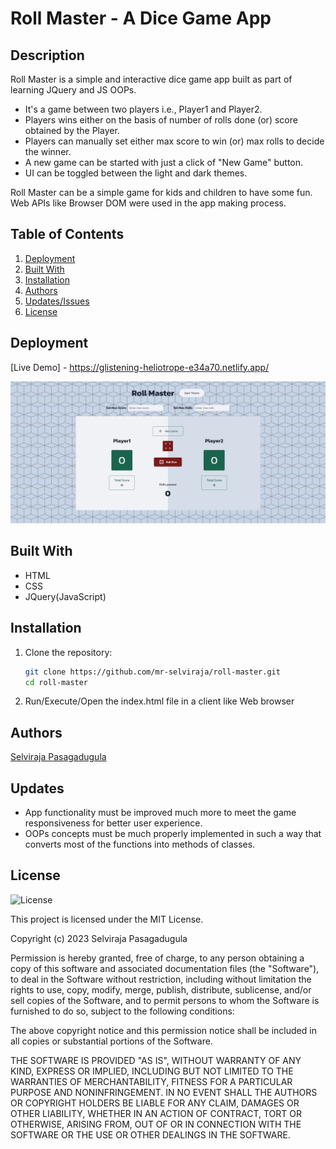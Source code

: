 # Roll Master - A Dice Game App

## Description

Roll Master is a simple and interactive dice game app built as part of learning JQuery and JS OOPs.

- It's a game between two players i.e., Player1 and Player2.
- Players wins either on the basis of number of rolls done (or) score obtained by the Player.
- Players can manually set either max score to win (or) max rolls to decide the winner.
- A new game can be started with just a click of "New Game" button.
- UI can be toggled between the light and dark themes.

Roll Master can be a simple game for kids and children to have some fun. Web APIs like Browser DOM
were used in the app making process.


## Table of Contents

1. [Deployment](#deployment)
2. [Built With](#built-with)
3. [Installation](#installation)
4. [Authors](#authors)
5. [Updates/Issues](#updates)
6. [License](#license)


## Deployment

[Live Demo] - https://glistening-heliotrope-e34a70.netlify.app/

![Roll Master Preview](/assets/roll-master.png)


## Built With

- HTML
- CSS
- JQuery(JavaScript)


## Installation

1. Clone the repository:
   ```bash
   git clone https://github.com/mr-selviraja/roll-master.git
   cd roll-master
   ```
2. Run/Execute/Open the index.html file in a client like Web browser


## Authors

[Selviraja Pasagadugula](https://github.com/mr-selviraja)


## Updates

- App functionality must be improved much more to meet the game responsiveness for better user experience.
- OOPs concepts must be much properly implemented in such a way that converts most of the functions into methods of classes.


## License

![License](https://img.shields.io/badge/license-MIT%20License-blue.svg)

This project is licensed under the MIT License.

Copyright (c) 2023 Selviraja Pasagadugula

Permission is hereby granted, free of charge, to any person obtaining a copy
of this software and associated documentation files (the "Software"), to deal
in the Software without restriction, including without limitation the rights
to use, copy, modify, merge, publish, distribute, sublicense, and/or sell
copies of the Software, and to permit persons to whom the Software is
furnished to do so, subject to the following conditions:

The above copyright notice and this permission notice shall be included in all
copies or substantial portions of the Software.

THE SOFTWARE IS PROVIDED "AS IS", WITHOUT WARRANTY OF ANY KIND, EXPRESS OR
IMPLIED, INCLUDING BUT NOT LIMITED TO THE WARRANTIES OF MERCHANTABILITY,
FITNESS FOR A PARTICULAR PURPOSE AND NONINFRINGEMENT. IN NO EVENT SHALL THE
AUTHORS OR COPYRIGHT HOLDERS BE LIABLE FOR ANY CLAIM, DAMAGES OR OTHER
LIABILITY, WHETHER IN AN ACTION OF CONTRACT, TORT OR OTHERWISE, ARISING FROM,
OUT OF OR IN CONNECTION WITH THE SOFTWARE OR THE USE OR OTHER DEALINGS IN THE
SOFTWARE.
